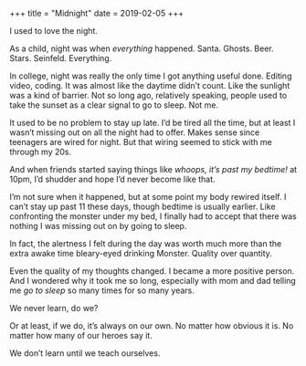 +++
title = "Midnight"
date = 2019-02-05
+++

I used to love the night.

As a child, night was when _everything_ happened. Santa. Ghosts. Beer. Stars. Seinfeld. Everything.

In college, night was really the only time I got anything useful done. Editing video, coding. It was almost like the daytime didn&#8217;t count. Like the sunlight was a kind of barrier. Not so long ago, relatively speaking, people used to take the sunset as a clear signal to go to sleep. Not me.

It used to be no problem to stay up late. I&#8217;d be tired all the time, but at least I wasn&#8217;t missing out on all the night had to offer. Makes sense since teenagers are wired for night. But that wiring seemed to stick with me through my 20s.

And when friends started saying things like _whoops, it&#8217;s past my bedtime!_ at 10pm, I&#8217;d shudder and hope I&#8217;d never become like that.

I&#8217;m not sure when it happened, but at some point my body rewired itself. I can&#8217;t stay up past 11 these days, though bedtime is usually earlier. Like confronting the monster under my bed, I finally had to accept that there was nothing I was missing out on by going to sleep.

In fact, the alertness I felt during the day was worth much more than the extra awake time bleary-eyed drinking Monster. Quality over quantity.

Even the quality of my thoughts changed. I became a more positive person. And I wondered why it took me so long, especially with mom and dad telling me _go to sleep_ so many times for so many years.

We never learn, do we?

Or at least, if we do, it&#8217;s always on our own. No matter how obvious it is. No matter how many of our heroes say it.

We don&#8217;t learn until we teach ourselves.